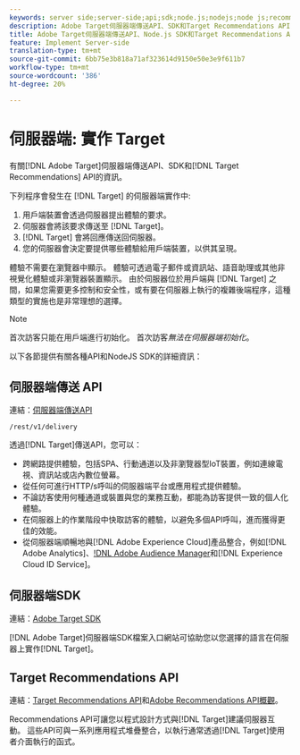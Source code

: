 ```yaml
---
keywords: server side;server-side;api;sdk;node.js;nodejs;node js;recommendations api;api:apis
description: Adobe Target伺服器端傳送API、SDK和Target Recommendations API的相關資訊。
title: Adobe Target伺服器端傳送API、Node.js SDK和Target Recommendations API的相關資訊。
feature: Implement Server-side
translation-type: tm+mt
source-git-commit: 6bb75e3b818a71af323614d9150e50e3e9f611b7
workflow-type: tm+mt
source-wordcount: '386'
ht-degree: 20%

---
```



# 伺服器端: 實作 Target

有關[!DNL Adobe Target]伺服器端傳送API、SDK和[!DNL Target Recommendations] API的資訊。

下列程序會發生在 [!DNL Target] 的伺服器端實作中:

1. 用戶端裝置會透過伺服器提出體驗的要求。
1. 伺服器會將該要求傳送至 [!DNL Target]。
1. [!DNL Target] 會將回應傳送回伺服器。
1. 您的伺服器會決定要提供哪些體驗給用戶端裝置，以供其呈現。

體驗不需要在瀏覽器中顯示。 體驗可透過電子郵件或資訊站、語音助理或其他非視覺化體驗或非瀏覽器裝置顯示。 由於伺服器位於用戶端與 [!DNL Target] 之間，如果您需要更多控制和安全性，或有要在伺服器上執行的複雜後端程序，這種類型的實施也是非常理想的選擇。

>[!NOTE]
>
>首次訪客只能在用戶端進行初始化。 首次訪客&#x200B;*無法在伺服器端初始化*。

以下各節提供有關各種API和NodeJS SDK的詳細資訊：

## 伺服器端傳送 API

連結：[伺服器端傳送API](https://developers.adobetarget.com/api/delivery-api/)

`/rest/v1/delivery`

透過[!DNL Target]傳送API，您可以：

* 跨網路提供體驗，包括SPA、行動通道以及非瀏覽器型IoT裝置，例如連線電視、資訊站或店內數位螢幕。
* 從任何可進行HTTP/s呼叫的伺服器端平台或應用程式提供體驗。
* 不論訪客使用何種通道或裝置與您的業務互動，都能為訪客提供一致的個人化體驗。
* 在伺服器上的作業階段中快取訪客的體驗，以避免多個API呼叫，進而獲得更佳的效能。
* 從伺服器端順暢地與[!DNL Adobe Experience Cloud]產品整合，例如[!DNL Adobe Analytics]、[!DNL Adobe Audience Manager](AAM)和[!DNL Experience Cloud ID Service]。

## 伺服器端SDK

連結：[Adobe Target SDK](https://adobetarget-sdks.gitbook.io/docs/)

[!DNL Adobe Target]伺服器端SDK檔案入口網站可協助您以您選擇的語言在伺服器上實作[!DNL Target]。

## Target Recommendations API

連結：[Target Recommendations API](https://developers.adobetarget.com/api/recommendations)和[Adobe Recommendations API概觀](https://experienceleague.adobe.com/docs/target-learn/recommendations-api-tutorial/recs-api-overview.html)。

Recommendations API可讓您以程式設計方式與[!DNL Target]建議伺服器互動。 這些API可與一系列應用程式堆疊整合，以執行通常透過[!DNL Target]使用者介面執行的函式。
